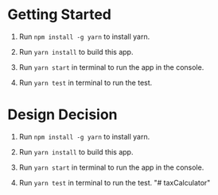 # Getting Started #

1. Run `npm install -g yarn` to install yarn.

2. Run `yarn install` to build this app.

3. Run `yarn start` in terminal to run the app in the console.

4. Run `yarn test` in terminal to run the test.

# Design Decision #

1. Run `npm install -g yarn` to install yarn.

2. Run `yarn install` to build this app.

3. Run `yarn start` in terminal to run the app in the console.

4. Run `yarn test` in terminal to run the test.
"# taxCalculator" 
